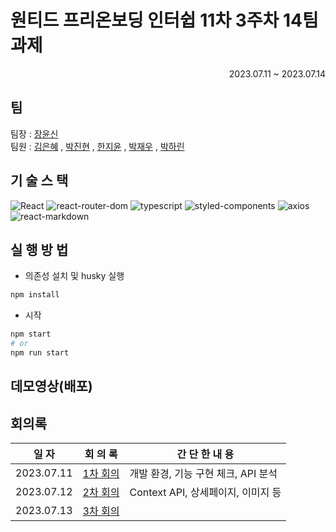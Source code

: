 # 원티드 프리온보딩 인터쉽 11차 3주차 14팀 과제
<div style="text-align: right"> 2023.07.11 ~ 2023.07.14 </div>


## 팀

팀장 : [장윤신](https://github.com/yun-sin)   
팀원 : [김은혜](https://github.com/AkoIsCat) , [박진현](https://github.com/rondid) , [한지윤](https://github.com/jyhan14) , [박재우](https://github.com/codingjwp) , [박하린](https://github.com/khakaa)

## 기 술 스 택

![React](https://img.shields.io/badge/Create--React--App-5.0.1-20232A?logo=react)
![react-router-dom](https://img.shields.io/badge/react--router-6.14.1-CA4245?logo=reactRouter)
![typescript](https://img.shields.io/badge/typescript-4.9.5-007ACC?logo=typescript)
![styled-components](https://img.shields.io/badge/styled--components%2Fcss-1.12.0-28A745?logo=styled-components)
![axios](https://img.shields.io/badge/axios-1.4.0-%23671DDF?logo=axios&logoColor=%23671DDF)
![react-markdown](https://img.shields.io/badge/react--markdown-8.0.7-%23671DDF)


## 실 행 방 법
- 의존성 설치 및 husky 실행
```bash
npm install
```
- 시작
```bash
npm start
# or
npm run start
```

## 데모영상(배포)

## 회의록
| 일 자 | 회 의 록| 간 단 한 내 용 |
|:---:|:---:|---|
| 2023.07.11 |[1차 회의](./1ST_MEETING.md)| 개발 환경, 기능 구현 체크, API 분석  |
| 2023.07.12 |[2차 회의](./2ND_MEETING.md)| Context API, 상세페이지, 이미지 등 |
| 2023.07.13 |[3차 회의](./3RD_MEETING.md)| |
